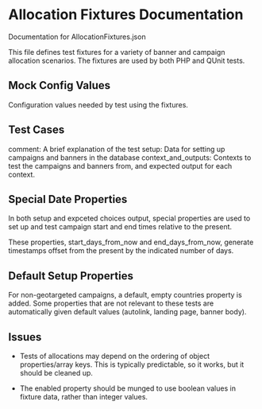 Allocation Fixtures Documentation
=============================

Documentation for AllocationFixtures.json

This file defines test fixtures for a variety of banner and campaign
allocation scenarios. The fixtures are used by both PHP and QUnit
tests.


Mock Config Values
----------------

Configuration values needed by test using the fixtures.


Test Cases
---------

comment: A brief explanation of the test
setup: Data for setting up campaigns and banners in the database
context_and_outputs: Contexts to test the campaigns and banners from,
and expected output for each context.


Special Date Properties
--------------------

In both setup and expceted choices output, special properties are used
to set up and test campaign start and end times relative to the present.

These properties, start_days_from_now and end_days_from_now, generate
timestamps offset from the present by the indicated number of days.


Default Setup Properties
------------------------

For non-geotargeted campaigns, a default, empty countries property is
added. Some properties that are not relevant to these tests are
automatically given default values (autolink, landing page, banner
body).


Issues
-----

* Tests of allocations may depend on the ordering of object
properties/array keys. This is typically predictable, so it works, but
it should be cleaned up.

* The enabled property should be munged to use boolean values in
fixture data, rather than integer values.
